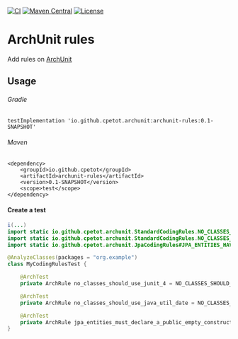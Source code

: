 [![CI](https://github.com/cpetot/archunit-rules/actions/workflows/build.yml/badge.svg)](https://github.com/cpetot/archunit-rules/actions/workflows/maven.yml?query=branch%3Amain++)
[![Maven Central](https://maven-badges.herokuapp.com/maven-central/io.github.cpetot/archunit-rules/badge.svg)](https://search.maven.org/search?q=g:io.github.cpetot%20AND%20a:archunit-rules)
[![License](https://img.shields.io/badge/licence-Apache%202-blue)](https://github.com/cpetot/archunit-rules/blob/main/LICENSE)
# ArchUnit rules

Add rules on [ArchUnit](https://github.com/TNG/ArchUnit)

## Usage

###### Gradle

```
testImplementation 'io.github.cpetot.archunit:archunit-rules:0.1-SNAPSHOT'
```

###### Maven

```
<dependency>
    <groupId>io.github.cpetot</groupId>
    <artifactId>archunit-rules</artifactId>
    <version>0.1-SNAPSHOT</version>
    <scope>test</scope>
</dependency>
```

#### Create a test

```java
i(...)
import static io.github.cpetot.archunit.StandardCodingRules.NO_CLASSES_SHOULD_USE_JUNIT_4;
import static io.github.cpetot.archunit.StandardCodingRules.NO_CLASSES_SHOULD_USE_JAVA_UTIL_DATE;
import static io.github.cpetot.archunit.JpaCodingRules#JPA_ENTITIES_HAVE_PUBLIC_EMPTY_CONSTRUCTOR;

@AnalyzeClasses(packages = "org.example")
class MyCodingRulesTest {

    @ArchTest
    private ArchRule no_classes_should_use_junit_4 = NO_CLASSES_SHOULD_USE_JUNIT_4;

    @ArchTest
    private ArchRule no_classes_should_use_java_util_date = NO_CLASSES_SHOULD_USE_JAVA_UTIL_DATE;

    @ArchTest
    private ArchRule jpa_entities_must_declare_a_public_empty_constructor = NO_CLASJPA_ENTITIES_HAVE_PUBLIC_EMPTY_CONSTRUCTORSES_SHOULD_USE_JAVA_UTIL_DATE;
}
